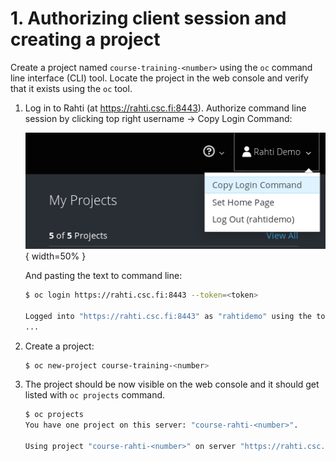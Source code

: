 # 1. Authorizing client session and creating a project

Create a project named `course-training-<number>` using the `oc` command line interface (CLI) tool.
Locate the project in the web console and verify that it exists using the `oc` tool.

1. Log in to Rahti (at https://rahti.csc.fi:8443). Authorize command line
   session by clicking top right username → Copy Login Command:

   ![Authorize CLI](01-login-auth-project/img/copy-login.png){ width=50% }

   And pasting the text to command line:

   ```bash
   $ oc login https://rahti.csc.fi:8443 --token=<token>

   Logged into "https://rahti.csc.fi:8443" as "rahtidemo" using the token provided.
   ...
   ```

2. Create a project:

   ```bash
   $ oc new-project course-training-<number>
   ```

3. The project should be now visible on the web console and it should get
   listed with `oc projects` command.

   ```bash
   $ oc projects
   You have one project on this server: "course-rahti-<number>".

   Using project "course-rahti-<number>" on server "https://rahti.csc.fi:8443".
   ```
